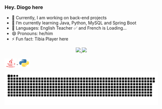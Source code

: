 ### Hey. Diogo here 

- 🔭 Currently, I am working on back-end projects
- 🌱 I’m currently learning Java, Python, MySQL and Spring Boot
- 💬 Languages: English Teacher ✅ and French is Loading...
- 😄 Pronouns: he/him
- ⚡ Fun fact: Tibia Player here

<div align="center">
  <a href="https://github.com/crizostomo">
  <img height="150em" src="https://github-readme-stats.vercel.app/api?username=crizostomo&show_icons=true&theme=dark&include_all_commits=true&count_private=true"/>
  <img height="150em" src="https://github-readme-stats.vercel.app/api/top-langs/?username=crizostomo&layout=compact&langs_count=7&theme=dark"/>
</div>
  
<div style="display: inline_block"><br>
  <img align="center" alt="Rafa-Js" height="30" width="40" src="https://raw.githubusercontent.com/devicons/devicon/master/icons/java/java-plain.svg">
  <img align="center" alt="Rafa-Python" height="30" width="40" src="https://raw.githubusercontent.com/devicons/devicon/master/icons/python/python-original.svg">

  
![Snake animation](https://github.com/crizostomo/crizostomo/blob/output/github-contribution-grid-snake.svg)

 
